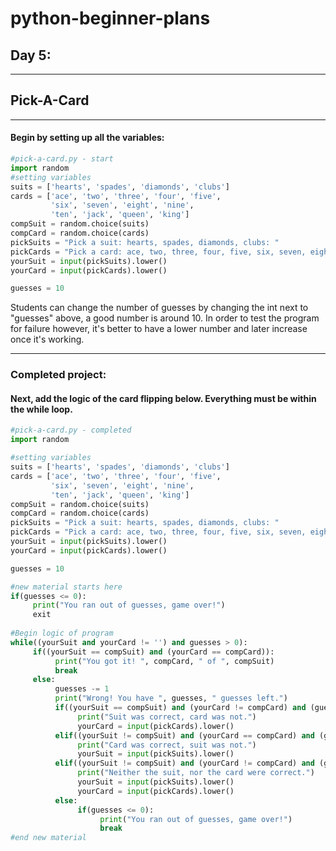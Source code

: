 # python-beginner-plans

## Day 5:

---

## Pick\-A\-Card

---

#### Begin by setting up all the variables:

```python
#pick-a-card.py - start
import random
#setting variables
suits = ['hearts', 'spades', 'diamonds', 'clubs']
cards = ['ace', 'two', 'three', 'four', 'five',
         'six', 'seven', 'eight', 'nine',
         'ten', 'jack', 'queen', 'king']
compSuit = random.choice(suits)
compCard = random.choice(cards)
pickSuits = "Pick a suit: hearts, spades, diamonds, clubs: "
pickCards = "Pick a card: ace, two, three, four, five, six, seven, eight, nine, ten, jack, queen, king: "
yourSuit = input(pickSuits).lower()
yourCard = input(pickCards).lower()

guesses = 10
```

Students can change the number of guesses by changing the int next to "guesses" above, a good number is around 10. In order to test the program for failure however, it's better to have a lower number and later increase once it's working.


---

### Completed project:

#### Next, add the logic of the card flipping below. Everything must be within the while loop.

```python
#pick-a-card.py - completed
import random

#setting variables
suits = ['hearts', 'spades', 'diamonds', 'clubs']
cards = ['ace', 'two', 'three', 'four', 'five',
         'six', 'seven', 'eight', 'nine',
         'ten', 'jack', 'queen', 'king']
compSuit = random.choice(suits)
compCard = random.choice(cards)
pickSuits = "Pick a suit: hearts, spades, diamonds, clubs: "
pickCards = "Pick a card: ace, two, three, four, five, six, seven, eight, nine, ten, jack, queen, king: "
yourSuit = input(pickSuits).lower()
yourCard = input(pickCards).lower()

guesses = 10

#new material starts here
if(guesses <= 0):
     print("You ran out of guesses, game over!")
     exit
     
#Begin logic of program
while((yourSuit and yourCard != '') and guesses > 0):
     if((yourSuit == compSuit) and (yourCard == compCard)):
          print("You got it! ", compCard, " of ", compSuit)
          break
     else:
          guesses -= 1
          print("Wrong! You have ", guesses, " guesses left.")
          if((yourSuit == compSuit) and (yourCard != compCard) and (guesses > 0)):
               print("Suit was correct, card was not.")
               yourCard = input(pickCards).lower()
          elif((yourSuit != compSuit) and (yourCard == compCard) and (guesses > 0)):
               print("Card was correct, suit was not.")
               yourSuit = input(pickSuits).lower()
          elif((yourSuit != compSuit) and (yourCard != compCard) and (guesses > 0)):
               print("Neither the suit, nor the card were correct.")
               yourSuit = input(pickSuits).lower()
               yourCard = input(pickCards).lower()
          else:
               if(guesses <= 0):
                    print("You ran out of guesses, game over!")
                    break
#end new material
```